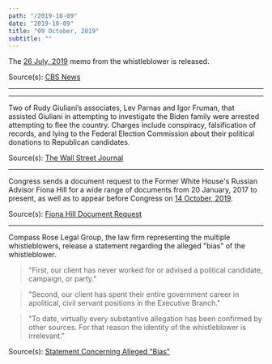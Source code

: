 ```yaml
---
path: "/2019-10-09"
date: "2019-10-09"
title: "09 October, 2019"
subtitle: ""
---
```


The <a href="#2019-07-26">26 July, 2019</a> memo from the whistleblower is released.

<span class="sources">
Source(s): <a href="https://www.cbsnews.com/news/the-whistleblower-complaint-read-full-text-whistleblower-memo-trump-ukraine-call-described-cbs-news-exclusive/" target="_blank" rel="noopener noreferrer">CBS News</a>
</span>

---

<tweet id="1181913136074502144"></tweet>

---

Two of Rudy Giuliani’s associates, Lev Parnas and Igor Fruman, that assisted Giuliani in attempting to investigate the Biden family were arrested attempting to flee the country. Charges include conspiracy, falsification of records, and lying to the Federal Election Commission about their political donations to Republican candidates.

<span class="sources">
Source(s): <a href="https://www.wsj.com/articles/two-foreign-born-men-who-helped-giuliani-on-ukraine-arrested-on-campaign-finance-charges-11570714188" target="_blank" rel="noopener noreferrer">The Wall Street Journal</a>
</span>

---

Congress sends a document request to the Former White House's Russian Advisor Fiona Hill for a wide range of documents from 20 January, 2017 to present, as well as to appear before Congress on <a href="#2019-10-14">14 October, 2019</a>.

<span class="sources">
Source(s): <a href="https://assets.documentcloud.org/documents/6467349/Fiona-Hill-Document-Request.pdf" target="_blank" rel="noopener noreferrer">Fiona Hill Document Request</a>
</span>

---

Compass Rose Legal Group, the law firm representing the multiple whistleblowers, release a statement regarding the alleged "bias" of the whistleblower.

> "First, our client has never worked for or advised a political candidate, campaign, or party."

> "Second, our client has spent their entire government career in apolitical, civil servant positions in the Executive Branch."

> "To date, virtually every substantive allegation has been confirmed by other sources. For that reason the identity of the whistleblower is irrelevant."

<span class="sources">
Source(s): <a href="https://assets.documentcloud.org/documents/6465220/Whistleblower-Counsel-Statement-Concerning-Bias.pdf" target="_blank" rel="noopener noreferrer">Statement Concerning Alleged “Bias”</a>
</span>